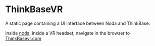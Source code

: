 # ThinkBaseVR
A static page containing a UI interface between Noda and ThinkBase.

Inside [noda](https://noda.io), inside a VR headset, navigate in the browser to [ThinkBasevr.com](https://thinkbasevr.com)


